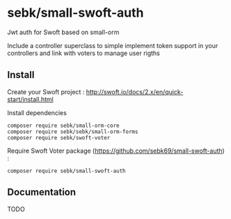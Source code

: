 # sebk/small-swoft-auth

Jwt auth for Swoft based on small-orm

Include a controller superclass to simple implement token support in your controllers and link with voters to manage user rigths

## Install

Create your Swoft project : http://swoft.io/docs/2.x/en/quick-start/install.html

Install dependencies
```
composer require sebk/small-orm-core
composer require sebk/sebk/small-orm-forms
composer require sebk/swoft-voter
```

Require Swoft Voter package (https://github.com/sebk69/small-swoft-auth) :
```
composer require sebk/small-swoft-auth
```

## Documentation

TODO
